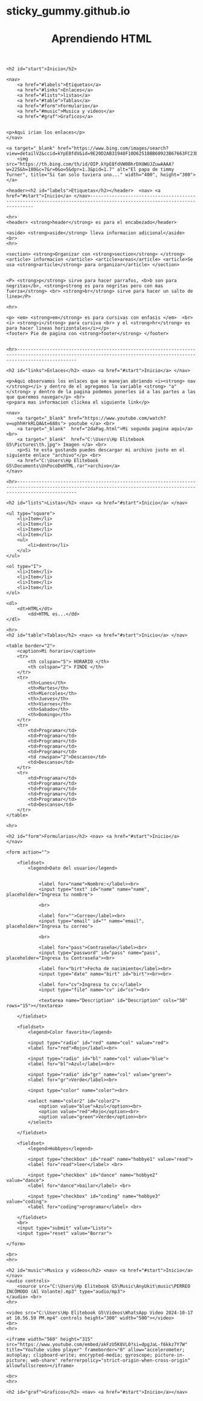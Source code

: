 # sticky_gummy.github.io
<!DOCTYPE html>
<html lang="en">
<head>
    <meta charset="UTF-8">
    <link rel="icon" type="image/png" href="https://www.bing.com/images/search?view=detailV2&ccid=744mxzC5&id=328D501768AE348BACBFBFBEDBCE6F9AFCA5DC9B&thid=OIP.744mxzC5wmuJwSAv6Ej3XwHaHa&mediaurl=https%3a%2f%2femaillistvalidation.com%2fblog%2fcontent%2fimages%2f2023%2f09%2fHTML5_logo_and_wordmark.svg.png&cdnurl=https%3a%2f%2fth.bing.com%2fth%2fid%2fR.ef8e26c730b9c26b89c1202fe848f75f%3frik%3dm9yl%252fJpvztu%252bvw%26pid%3dImgRaw%26r%3d0&exph=1200&expw=1200&q=html&simid=607997804734399637&FORM=IRPRST&ck=8BAC6CDE3C144673F97DFAC53EF67734&selectedIndex=7&itb=1">
    <meta name="viewport" content="width=device-width, initial-scale=1.0">
    <title>Coding</title>
</head>
<body>
    <header>
    <h1>Aprendiendo HTML</h1>
    </header>
    
    <h2 id="start">Inicio</h2>

    <nav>
        <a href="#labels">Etiquetas</a>
        <a href="#links">Enlaces</a>
        <a href="#lists">listas</a>
        <a href="#table">Tablas</a>
        <a href="#form">Formulario</a>
        <a href="#music">Musica y videos</a>
        <a href="#graf">Graficos</a>


    <p>Aqui irian los enlaces</p>
    </nav>

    <a target="_blank" href="https://www.bing.com/images/search?view=detailV2&ccid=kYpE8fdV&id=9E20D2AB31948F10D62518BB60923B67663FC23D&thid=OIP.kYpE8fdVW0BhrDXUWUJZuwAAAA&mediaurl=https%3a%2f%2fcdn.memegenerator.es%2fimagenes%2fmemes%2ffull%2f2%2f6%2f2067294.jpg&cdnurl=https%3a%2f%2fth.bing.com%2fth%2fid%2fR.918a44f1f7555b4061ac35d4594259bb%3frik%3dPcI%252fZmc7kmC7GA%26pid%3dImgRaw%26r%3d0&exph=320&expw=400&q=si+tuviea+uno&simid=608009121962598706&FORM=IRPRST&ck=3D51FDFA97DEB3D2C1CCE25879840AB0&selectedIndex=0&itb=0">
        <img src="https://th.bing.com/th/id/OIP.kYpE8fdVW0BhrDXUWUJZuwAAAA?w=225&h=180&c=7&r=0&o=5&dpr=1.3&pid=1.7" alt="El papa de timmy Turner", title="Si tan solo tuviera uno..." width="400", height="300">    
    </a>

    <header><h2 id="labels">Etiquetas</h2></header>  <nav> <a href="#start">Inicio</a> </nav>-----------------------------------------------------------------------------------------------------------------------

    <hr>
    <header> <strong>header</strong> es para el encabezado</header>
   
    <aside> <strong>aside</strong> lleva informacion adicional</aside>
    <br>
    <hr>

    <section> <strong>Organizar con <strong>section</strong> </strong> <article> informacion </article> <article>areas</article> <article>Se usa <strong>article</strong> para organizar</article> </section>


    <P> <strong>p</strong> sirve para hacer parrafos, <b>b son para negritas</b>, <strong>strong es para negritas pero con mas fuerza</strong> <br> <strong>br</strong> sirve para hacer un salto de linea</P> 

    <hr>

    <p> <em> <strong>em</strong> es para cursivas con enfasis </em>  <br> <i> <strong>i</strong> para cursiva <br> y el <strong>hr</strong> es para hacer lineas horizontales</i></p>
    <footer> Pie de pagina con <strong>footer</strong> </footer>


    <hr>------------------------------------------------------------------------------------------------------------------------------------------------------------------

    <h2 id="links">Enlaces</h2> <nav> <a href="#start">Inicio</a> </nav>

    <p>Aqui observamos los enlaces que se manejan abriendo <i><strong> nav </strong></i> y dentro de el agregamos la variable <strong> "a" </strong> y dentro de la pagina podemos ponerles id a las partes a las que queremos navegar</p> <br>
    <p>para mas informacion clickea el siguiente link</p>

    <nav>
        <a target="_blank" href="https://www.youtube.com/watch?v=uphhHrkRLQA&t=688s"> youtube </a> <br>
        <a target="_blank"  href="2daPag.html">Mi segunda pagina aqui</a> <br>
        <a target="_blank"  href="C:\Users\Hp Elitebook G5\Pictures\th.jpg"> Imagen </a> <br>
        <p>Si te esta gustando puedes descargar mi archivo justo en el siguiente enlace "archivo"</p> <br>
        <a href="C:\Users\Hp Elitebook G5\Documents\UnPocoDeHTML.rar">archivo</a>
    </nav>

    <hr>------------------------------------------------------------------------------------------------------------------------------------------------------------------

    <h2 id="lists">Listas</h2> <nav> <a href="#start">Inicio</a> </nav>

    <ul type="square"> 
        <li>Item</li>
        <li>Item</li>
        <li>Item</li>
        <li>Item</li>
        <ul>
            <li>dentro</li>
        </ul>
    </ul>

    <ol type="I">
        <li>Item</li>
        <li>Item</li>
        <li>Item</li>
        <li>Item</li>
    </ol>

    <dl>
        <dt>HTML</dt>
            <dd>HTML es...</dd>
    </dl>

    <hr>
    <h2 id="table">Tablas</h2> <nav> <a href="#start">Inicio</a> </nav>

    <table border="2">
        <caption>Mi horario</caption>
        <tr>
            <th colspan="5"> HORARIO </th>
            <th colspan="2"> FINDE </th>
        </tr>
        <tr>
            <th>Lunes</th>
            <th>Martes</th>
            <th>Miercoles</th>
            <th>Jueves</th>
            <th>Viernes</th>
            <th>Sabado</th>
            <th>Domingo</th>
        </tr>
        <tr>
            <td>Programar</td>
            <td>Programar</td>
            <td>Programar</td>
            <td>Programar</td>
            <td>Programar</td>
            <td rowspan="2">Descanso</td>
            <td>Descanso</td>
        </tr>
        <tr>
            <td>Programar</td>
            <td>Programar</td>
            <td>Programar</td>
            <td>Programar</td>
            <td>Programar</td>
            <td>Descanso</td>
        </tr>
    </table>

    <hr>

    <h2 id="form">Formularios</h2> <nav> <a href="#start">Inicio</a> </nav>

    <form action="">

        <fieldset>
            <legend>Dato del usuario</legend>
        

                <label for="name">Nombre:</label><br>
                <input type="text" id="name" name="name", placeholder="Ingresa tu nombre">

                <br> 

                <label for="">Correo</label><br>
                <input type="email" id="" name="email", placeholder="Ingresa tu correo">

                <br> 

                <label for="pass">Contraseña</label><br>
                <input type="password" id="pass" name="pass", placeholder="Ingresa tu Contraseña"><br>

                <label for="birt">Fecha de nacimiento</label><br>
                <input type="date" name="birt" id="birt"><br><br>

                <label for="cv">Ingresa tu cv:</label>
                <input type="file" name="cv" id="cv"><br>

                <textarea name="Description" id="Description" cols="50" rows="15"></textarea>

        </fieldset>

        <fieldset>
            <legend>Color favorito</legend>

            <input type="radio" id="red" name="col" value="red">
            <label for="red">Rojo</label><br>

            <input type="radio" id="bl" name="col" value="blue">
            <label for="bl">Azul</label><br>

            <input type="radio" id="gr" name="col" value="green">
            <label for="gr">Verde</label><br>

            <input type="color" name="color"><br>

            <select name="color2" id="color2">
                <option value="blue">Azul</option><br>
                <option value="red">Rojo</option><br>
                <option value="green">Verde</option><br>
            </select>

        </fieldset>

        <fieldset>
            <legend>Hobbyes</legend>

            <input type="checkbox" id="read" name="hobbye1" value="read">
            <label for="read">leer</label> <br>

            <input type="checkbox" id="dance" name="hobbye2" value="dance">
            <label for="dance">bailar</label> <br>

            <input type="checkbox" id="coding" name="hobbye3" value="coding">
            <label for="coding">programar</label> <br>

        </fieldset>
        <br>
        <input type="submit" value="Listo">
        <input type="reset" value="Borrar">

    </form>

    <br>
    <hr>

    <h2 id="music">Musica y videos</h2> <nav> <a href="#start">Inicio</a> </nav>
    <audio controls>
        <source src="C:\Users\Hp Elitebook G5\Music\AnyUkit\music\PERREO INCÓMODO (Al Volante).mp3" type="audio/mp3"> 
    </audio> <br>
    <hr>

    <video src="C:\Users\Hp Elitebook G5\Videos\WhatsApp Video 2024-10-17 at 10.56.59 PM.mp4" controls height="300" width="500"></video>
    <br>
    <hr>

    <iframe width="560" height="315" src="https://www.youtube.com/embed/akFzU5K8VL0?si=dpgJaL-f6kkz7Y7W" title="YouTube video player" frameborder="0" allow="accelerometer; autoplay; clipboard-write; encrypted-media; gyroscope; picture-in-picture; web-share" referrerpolicy="strict-origin-when-cross-origin" allowfullscreen></iframe>

    <br>
    <hr>
    
    <h2 id="graf">Graficos</h2> <nav> <a href="#start">Inicio</a></nav>

    


</body>
</html>
